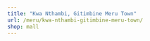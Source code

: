 ```yaml
---
title: "Kwa Nthambi, Gitimbine Meru Town"
url: /meru/kwa-nthambi-gitimbine-meru-town/
shop: mall
---
```

